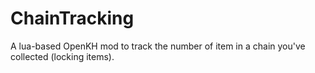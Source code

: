 # ChainTracking
A lua-based OpenKH mod to track the number of item in a chain you've collected (locking items).
